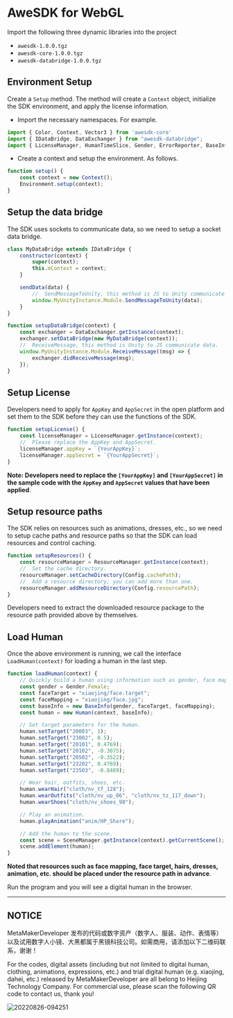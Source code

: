 # AweSDK for WebGL

Import the following three dynamic libraries into the project
- `awesdk-1.0.0.tgz`
- `awesdk-core-1.0.0.tgz`
- `awesdk-databridge-1.0.0.tgz`

## Environment Setup
Create a `Setup` method. The method will create a `Context` object, initialize the SDK environment, and apply the license information. 
- Import the necessary namespaces. For example.

```javascript
import { Color, Context, Vector3 } from 'awesdk-core'
import { IDataBridge, DataExchanger } from "awesdk-databridge";
import { LicenseManager, HumanTimeSlice, Gender, ErrorReporter, BaseInfo, CameraTimeSlice, Timeline, TTSData, Transaction, SceneManager, Human } from 'awesdk'
```

- Create a context and setup the environment. As follows.

```javascript
function setup() {
    const context = new Context();
    Environment.setup(context);
}
```

## Setup the data bridge

The SDK uses sockets to communicate data, so we need to setup a socket data bridge.

```javascript
class MyDataBridge extends IDataBridge {
    constructor(context) {
        super(context);
        this.mContext = context;
    }

    sendData(data) {
        //  SendMessageToUnity, this method is JS to Unity communicate data.
        window.MyUnityInstance.Module.SendMessageToUnity(data);
    }
}

function setupDataBridge(context) {
    const exchanger = DataExchanger.getInstance(context);
    exchanger.setDataBridge(new MyDataBridge(context));
    //  ReceiveMessage, this method is Unity to JS communicate data.
    window.MyUnityInstance.Module.ReceiveMessage((msg) => {
        exchanger.didReceiveMessage(msg);
    });
}
```

## Setup License

Developers need to apply for `AppKey` and `AppSecret` in the open platform and set them to the SDK before they can use the functions of the SDK.

```javascript
function setupLicense() {
    const licenseManager = LicenseManager.getInstance(context);
    //  Please replace the AppKey and AppSecret.
    licenseManager.appKey = `{YourAppKey}`;
    licenseManager.appSecret = `{YourAppSecret}`;
}
```

**Note: Developers need to replace the `[YourAppKey]` and `[YourAppSecret]` in the sample code with the `AppKey` and `AppSecret` values that have been applied**. 

## Setup resource paths

The SDK relies on resources such as animations, dresses, etc., so we need to setup cache paths and resource paths so that the SDK can load resources and control caching.

```javascript
function setupResources() {
    const resourceManager = ResourceManager.getInstance(context);
    //  Set the cache directory.
    resourceManager.setCacheDirectory(Config.cachePath);
    //  Add a resource directory, you can add more than one.
    resourceManager.addResourceDirectory(Config.resourcePath);
}
```
Developers need to extract the downloaded resource package to the resource path provided above by themselves.

## Load Human

Once the above environment is running, we call the interface `LoadHuman(context)` for loading a human in the last step. 

```javascript
function loadHuman(context) {
    // Quickly build a human using information such as gender, face mapping and face target。
    const gender = Gender.Female;
    const faceTarget = "xiaojing/face.target";
    const faceMapping = "xiaojing/face.jpg";
    const baseInfo = new BaseInfo(gender, faceTarget, faceMapping);
    const human = new Human(context, baseInfo);

    // Set target parameters for the human.
    human.setTarget("20003", 1);
    human.setTarget("23002", 0.5);
    human.setTarget("20101", 0.4769);
    human.setTarget("20102", -0.3075);
    human.setTarget("20502", -0.3522);
    human.setTarget("23202", 0.4769);
    human.setTarget("23503", -0.8489);

    // Wear hair, outfits, shoes, etc.
    human.wearHair("cloth/nv_tf_128");
    human.wearOutfits("cloth/nv_up_06", "cloth/nv_tz_117_down");
    human.wearShoes("cloth/nv_shoes_98");

    // Play an animation.
    human.playAnimation("anim/HP_Share");

    // Add the human to the scene.
    const scene = SceneManager.getInstance(context).getCurrentScene();
    scene.addElement(human);
}
```

**Noted that resources such as face mapping, face target, hairs, dresses, animation, etc. should be placed under the resource path in advance**.

Run the program and you will see a digital human in the browser.

------------------

## NOTICE
MetaMakerDeveloper 发布的代码或数字资产（数字人、服装、动作、表情等）以及试用数字人小镜、大黑都属于黑镜科技公司。如需商用，请添加以下二维码联系，谢谢！

For the codes, digital assets (including but not limited to digital human, clothing, animations, expressions, etc.) and trial digital human (e.g. xiaojing, dahei, etc.) released by MetaMakerDeveloper are all belong to Heijing Technology Company. For commercial use, please scan the following QR code to contact us, thank you!

![20220826-094251](https://user-images.githubusercontent.com/110818144/186798509-1deb2c8a-27ce-4d41-9a89-ac2541fc1825.jpg)
